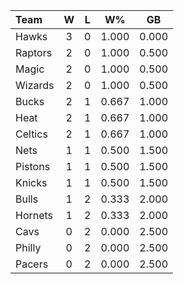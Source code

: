 | Team                             |  W  |  L  |  W%   |  GB   |
|:---------------------------------|:---:|:---:|:-----:|:-----:|
| [](/r/atlantahawks) Hawks        |  3  |  0  | 1.000 | 0.000 |
| [](/r/torontoraptors) Raptors    |  2  |  0  | 1.000 | 0.500 |
| [](/r/orlandomagic) Magic        |  2  |  0  | 1.000 | 0.500 |
| [](/r/washingtonwizards) Wizards |  2  |  0  | 1.000 | 0.500 |
| [](/r/mkebucks) Bucks            |  2  |  1  | 0.667 | 1.000 |
| [](/r/heat) Heat                 |  2  |  1  | 0.667 | 1.000 |
| [](/r/bostonceltics) Celtics     |  2  |  1  | 0.667 | 1.000 |
| [](/r/gonets) Nets               |  1  |  1  | 0.500 | 1.500 |
| [](/r/detroitpistons) Pistons    |  1  |  1  | 0.500 | 1.500 |
| [](/r/nyknicks) Knicks           |  1  |  1  | 0.500 | 1.500 |
| [](/r/chicagobulls) Bulls        |  1  |  2  | 0.333 | 2.000 |
| [](/r/charlottehornets) Hornets  |  1  |  2  | 0.333 | 2.000 |
| [](/r/clevelandcavs) Cavs        |  0  |  2  | 0.000 | 2.500 |
| [](/r/sixers) Philly             |  0  |  2  | 0.000 | 2.500 |
| [](/r/pacers) Pacers             |  0  |  2  | 0.000 | 2.500 |